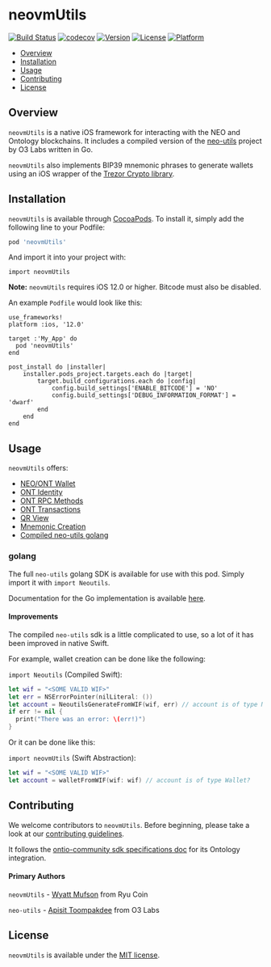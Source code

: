 # neovmUtils

[![Build Status](https://travis-ci.com/Ryucoin/neovm-utils.svg?branch=master)](https://travis-ci.com/Ryucoin/neovm-utils)
[![codecov](https://codecov.io/gh/Ryucoin/neovm-utils/branch/master/graph/badge.svg)](https://codecov.io/gh/Ryucoin/neovm-utils)
[![Version](https://img.shields.io/cocoapods/v/neovmUtils.svg?style=flat)](https://cocoapods.org/pods/neovmUtils)
[![License](https://img.shields.io/cocoapods/l/neovmUtils.svg?style=flat)](https://cocoapods.org/pods/neovmUtils)
[![Platform](https://img.shields.io/cocoapods/p/neovmUtils.svg?style=flat)](https://cocoapods.org/pods/neovmUtils)

- [Overview](#overview)
- [Installation](#installation)
- [Usage](#usage)
- [Contributing](#contributing)
- [License](#license)

## Overview

`neovmUtils` is a native iOS framework for interacting with the NEO and Ontology blockchains. It includes a compiled version of the [neo-utils](https://github.com/O3Labs/neo-utils) project by O3 Labs written in Go.

`neovmUtils` also implements BIP39 mnemonic phrases to generate wallets using an iOS wrapper of the [Trezor Crypto library](https://github.com/Ryucoin/trezor-crypto-ios).

## Installation

`neovmUtils` is available through [CocoaPods](https://cocoapods.org). To install
it, simply add the following line to your Podfile:

```ruby
pod 'neovmUtils'
```

And import it into your project with:

```
import neovmUtils
```

**Note:** `neovmUtils` requires iOS 12.0 or higher. Bitcode must also be disabled.

An example `Podfile` would look like this:

```
use_frameworks!
platform :ios, '12.0'

target :'My_App' do
  pod 'neovmUtils'
end

post_install do |installer|
    installer.pods_project.targets.each do |target|
        target.build_configurations.each do |config|
            config.build_settings['ENABLE_BITCODE'] = 'NO'
            config.build_settings['DEBUG_INFORMATION_FORMAT'] = 'dwarf'
        end
    end
end
```

## Usage

`neovmUtils` offers:
- [NEO/ONT Wallet](docs/wallet.md)
- [ONT Identity](docs/ontid.md)
- [ONT RPC Methods](docs/ont-rpc.md)
- [ONT Transactions](docs/ont-trans.md)
- [QR View](docs/qr-view.md)
- [Mnemonic Creation](docs/mnemonic.md)
- [Compiled neo-utils golang](#golang)

### golang

The full `neo-utils` golang SDK is available for use with this pod. Simply import it with `import Neoutils`.

Documentation for the Go implementation is available [here](https://github.com/O3Labs/neo-utils/blob/master/neoutils/README.md).

#### Improvements

The compiled `neo-utils` sdk is a little complicated to use, so a lot of it has been improved in native Swift.

For example, wallet creation can be done like the following:

`import Neoutils` (Compiled Swift):

``` swift
let wif = "<SOME VALID WIF>"
let err = NSErrorPointer(nilLiteral: ())
let account = NeoutilsGenerateFromWIF(wif, err) // account is of type NeoutilsWallet?
if err != nil {
  print("There was an error: \(err!)")
}
```

Or it can be done like this:

`import neovmUtils` (Swift Abstraction):

``` swift
let wif = "<SOME VALID WIF>"
let account = walletFromWIF(wif: wif) // account is of type Wallet?
```

## Contributing

We welcome contributors to `neovmUtils`. Before beginning, please take a look at our [contributing guidelines](./CONTRIBUTING.md).

It follows the [ontio-community sdk specifications doc](https://github.com/ontio-community/specifications/blob/master/sdk_dev_standard/en/ontology-sdk-dev.md) for its Ontology integration.

#### Primary Authors

`neovmUtils` - [Wyatt Mufson](mailto:wyatt@ryucoin.com) from Ryu Coin

`neo-utils` - [Apisit Toompakdee](mailto:apisit@o3.network) from O3 Labs

## License

`neovmUtils` is available under the [MIT license](./LICENSE).
